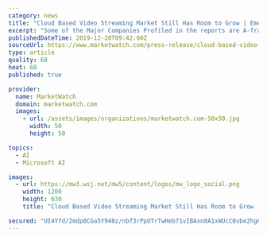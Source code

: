 ```yaml
---
category: news
title: "Cloud Based Video Streaming Market Still Has Room to Grow | Emerging Players A-frame, Amazon, Haivision Hyperstream, Microsoft Azure"
excerpt: "Some of the Major Companies Profiled in the reports are A-frame (U.K.), Amazon Web Services (U.S.), Encoding.Com (U.S.), Forbidden Technologies (U.K.), Haivision Hyperstream (U.S.), Microsoft Azure (U.S.), Mixmoov (France), Akamai Technologies (U.S.) & Sorenson Media (U.S.) etc. Acquire Sample Report + All Related Tables & Graphs of Global ..."
publishedDateTime: 2019-12-20T09:42:00Z
sourceUrl: https://www.marketwatch.com/press-release/cloud-based-video-streaming-market-still-has-room-to-grow-emerging-players-a-frame-amazon-haivision-hyperstream-microsoft-azure-2019-12-20?mod=mw_quote_news
type: article
quality: 68
heat: 68
published: true

provider:
  name: MarketWatch
  domain: marketwatch.com
  images:
    - url: /assets/images/organizations/marketwatch.com-50x50.jpg
      width: 50
      height: 50

topics:
  - AI
  - Microsoft AI

images:
  - url: https://mw3.wsj.net/mw5/content/logos/mw_logo_social.png
    width: 1200
    height: 630
    title: "Cloud Based Video Streaming Market Still Has Room to Grow | Emerging Players A-frame, Amazon, Haivision Hyperstream, Microsoft Azure"

secured: "UI4Yfd/2mdp0CGa5Y940z/nbf3rPpUTrTwHeb71vIBAxn8A1xWUcC0vbe2hg09Ea9UYhKgTvALu8ONmuz+0DJ5iMDKfJYBeyd0NqEw7EgJa3DoB5TBcVS35sd+KnmsmfORX2BYD8y3SK6BLN1CcqTrD54fPmm6aV7Ih5PEG9SxkOic1snTiUlUnplRry4e4+m7GF9HX/kWYM2XU48c3uakXOjfLxChZwzC01Ihstxg9uZINc7u3zQN7Kk7vQQBZYFHB20mGv+6AFI3MZtwrC3w==;jkCsVAq3BR6lTmUsBWCxIw=="
---
```


